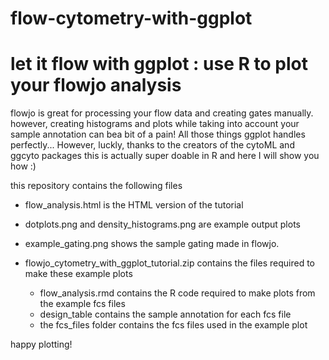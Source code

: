 # flow-cytometry-with-ggplot

# let it flow with ggplot : use R to plot your flowjo analysis

flowjo is great for processing your flow data and creating gates manually. however, creating histograms and plots while taking into account your sample annotation can bea bit of a pain! All those things ggplot handles perfectly...  However, luckly, thanks to the creators of the cytoML and ggcyto packages this is actually super doable in R and here I will show you how :)

this repository contains the following files

- flow_analysis.html is the HTML version of the tutorial
- dotplots.png and density_histograms.png are example output plots
- example_gating.png shows the sample gating made in flowjo.


- flowjo_cytometry_with_ggplot_tutorial.zip contains the files required to make these example plots
   - flow_analysis.rmd contains the R code required to make plots from the example fcs files
   - design_table contains the sample annotation for each fcs file
   - the fcs_files folder contains the fcs files used in the example plot



happy plotting!
